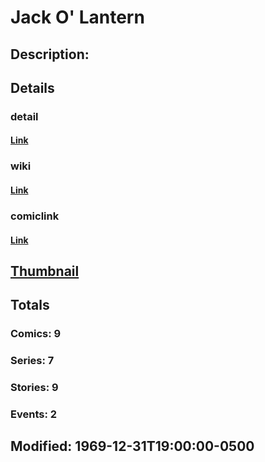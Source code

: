 # Jack O' Lantern
## Description: 
## Details
### detail
#### [Link](http://marvel.com/characters/2821/jack_o_lantern?utm_campaign=apiRef&utm_source=d8455188da2836f893171a8a63981172)
### wiki
#### [Link](http://marvel.com/universe/Jack_O%27Lantern?utm_campaign=apiRef&utm_source=d8455188da2836f893171a8a63981172)
### comiclink
#### [Link](http://marvel.com/comics/characters/1010766/jack_o_lantern?utm_campaign=apiRef&utm_source=d8455188da2836f893171a8a63981172)
## [Thumbnail](http://i.annihil.us/u/prod/marvel/i/mg/b/40/image_not_available.jpg)
## Totals
### Comics: 9
### Series: 7
### Stories: 9
### Events: 2
## Modified: 1969-12-31T19:00:00-0500